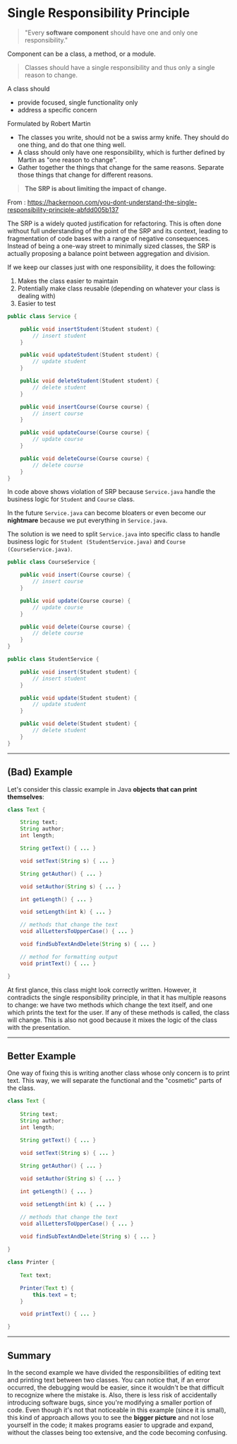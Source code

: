 # Single Responsibility Principle

> "Every **software component** should have one and only one responsibility."

Component can be a class, a method, or a module.

> Classes should have a single responsibility and thus only a single reason to change.

A class should
* provide focused, single functionality only
* address a specific concern

Formulated by Robert Martin

* The classes you write, should not be a swiss army knife. They should do one thing, and do that one thing well.
* A class should only have one responsibility, which is further defined by Martin as "one reason to change".
* Gather together the things that change for the same reasons. Separate those things that change for different reasons.

> **The SRP is about limiting the impact of change.**

From : https://hackernoon.com/you-dont-understand-the-single-responsibility-principle-abfdd005b137

The SRP is a widely quoted justification for refactoring. This is often done without full understanding of the point of the SRP and its context, leading to fragmentation of code bases with a range of negative consequences. Instead of being a one-way street to minimally sized classes, the SRP is actually proposing a balance point between aggregation and division.

If we keep our classes just with one responsibility, it does the following:
1. Makes the class easier to maintain
2. Potentially make class reusable (depending on whatever your class is dealing with)
3. Easier to test

```java
public class Service {

    public void insertStudent(Student student) {
        // insert student
    }

    public void updateStudent(Student student) {
        // update student
    }

    public void deleteStudent(Student student) {
        // delete student
    }

    public void insertCourse(Course course) {
        // insert course
    }

    public void updateCourse(Course course) {
        // update course
    }

    public void deleteCourse(Course course) {
        // delete course
    }
}
```

In code above shows violation of SRP because `Service.java` handle the business logic for `Student` and `Course` class.

In the future `Service.java` can become bloaters or even become our **nightmare** because we put everything in `Service.java`.

The solution is we need to split `Service.java` into specific class to handle business logic for `Student (StudentService.java)` and `Course (CourseService.java)`.

```java
public class CourseService {

    public void insert(Course course) {
        // insert course
    }

    public void update(Course course) {
        // update course
    }

    public void delete(Course course) {
        // delete course
    }
}
```

```java
public class StudentService {

    public void insert(Student student) {
        // insert student
    }

    public void update(Student student) {
        // update student
    }

    public void delete(Student student) {
        // delete student
    }
}
```

---
## (Bad) Example

Let's consider this classic example in Java **objects that can print themselves**:

```java
class Text {

    String text;
    String author;
    int length;

    String getText() { ... }

    void setText(String s) { ... }

    String getAuthor() { ... }

    void setAuthor(String s) { ... }

    int getLength() { ... }

    void setLength(int k) { ... }

    // methods that change the text
    void allLettersToUpperCase() { ... }

    void findSubTextAndDelete(String s) { ... }

    // method for formatting output
    void printText() { ... }

}
```

At first glance, this class might look correctly written.
However, it contradicts the single responsibility principle, in that it has multiple reasons to change:
we have two methods which change the text itself, and one which prints the text for the user.
If any of these methods is called, the class will change.
This is also not good because it mixes the logic of the class with the presentation.

---
## Better Example

One way of fixing this is writing another class whose only concern is to print text.
This way, we will separate the functional and the "cosmetic" parts of the class.

```java
class Text {
	
    String text;
    String author;
    int length;

    String getText() { ... }
	
    void setText(String s) { ... }

    String getAuthor() { ... }

    void setAuthor(String s) { ... }

    int getLength() { ... }

    void setLength(int k) { ... }

    // methods that change the text
    void allLettersToUpperCase() { ... }
	
    void findSubTextAndDelete(String s) { ... }

}
```

```java
class Printer {
	
    Text text;

    Printer(Text t) {
        this.text = t;
    }

    void printText() { ... }

}
```

---
## Summary

In the second example we have divided the responsibilities of editing text and printing text between two classes.
You can notice that, if an error occurred, the debugging would be easier, since it wouldn't be that difficult to recognize where the mistake is.
Also, there is less risk of accidentally introducing software bugs, since you're modifying a smaller portion of code.
Even though it's not that noticeable in this example (since it is small), this kind of approach allows you to see the **bigger picture** and not lose yourself in the code;
it makes programs easier to upgrade and expand, without the classes being too extensive, and the code becoming confusing.